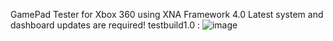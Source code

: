 GamePad Tester for Xbox 360 using XNA Framework 4.0 
Latest system and dashboard updates are required!
testbuild1.0 :
![image](https://github.com/user-attachments/assets/6a17f1fe-22c8-4adc-b40c-0028eb78d392)

